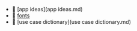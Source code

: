 * 📄 [app ideas](app ideas.md)
* 📄 [fonts](fonts.md)
* 📄 [use case dictionary](use case dictionary.md)
